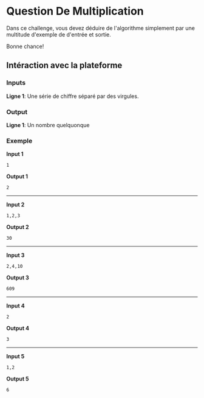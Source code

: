 # Question De Multiplication
Dans ce challenge, vous devez déduire de l'algorithme simplement par une multitude d'exemple de d'entrée et sortie.

Bonne chance!

## Intéraction avec la plateforme
### Inputs
**Ligne 1**: Une série de chiffre séparé par des virgules.

### Output
**Ligne 1**: Un nombre quelquonque

### Exemple
**Input 1**
```
1
```
**Output 1**
```
2
```
---
**Input 2**
```
1,2,3
```
**Output 2**
```
30
```
---
**Input 3**
```
2,4,10
```
**Output 3**
```
609
```
---
**Input 4**
```
2
```
**Output 4**
```
3
```
---
**Input 5**
```
1,2
```
**Output 5**
```
6
```